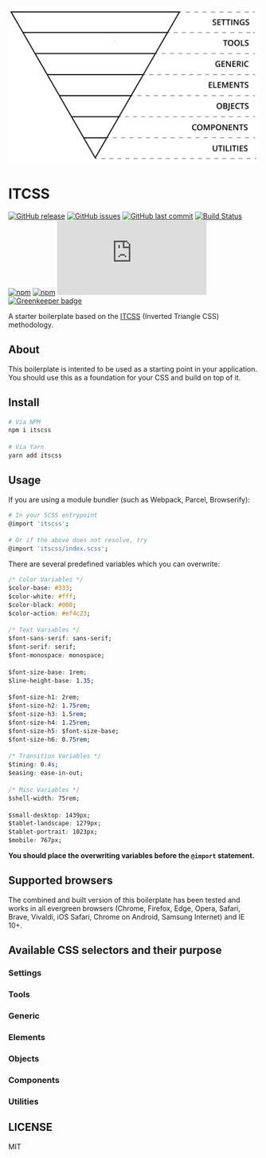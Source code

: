 ![Inverted Triangle CSS Visualization](https://github.com/scriptex/itscss/blob/master/itcss.svg)

# ITCSS

[![GitHub release](https://img.shields.io/github/release/scriptex/itscss.svg)](https://github.com/scriptex/itscss/releases/latest)
[![GitHub issues](https://img.shields.io/github/issues/scriptex/itscss.svg)](https://github.com/scriptex/itscss/issues)
[![GitHub last commit](https://img.shields.io/github/last-commit/scriptex/itscss.svg)](https://github.com/scriptex/itscss/commits/master)
[![Build Status](https://travis-ci.org/scriptex/itscss.svg?branch=master)](https://travis-ci.org/scriptex/itscss)
[![npm](https://img.shields.io/npm/dt/itscss.svg)](https://www.npmjs.com/package/itscss)
[![npm](https://img.shields.io/npm/v/itscss.svg)](https://www.npmjs.com/package/itscss)
[![Analytics](https://ga-beacon.appspot.com/UA-83446952-1/github.com/scriptex/itscss/README.md)](https://github.com/scriptex/itscss/)
[![Greenkeeper badge](https://badges.greenkeeper.io/scriptex/itscss.svg)](https://greenkeeper.io/)

A starter boilerplate based on the [ITCSS](https://www.xfive.co/blog/itcss-scalable-maintainable-css-architecture/) (Inverted Triangle CSS) methodology.

## About

This boilerplate is intented to be used as a starting point in your application. You should use this as a foundation for your CSS and build on top of it.

## Install

```sh
# Via NPM
npm i itscss

# Via Yarn
yarn add itscss
```

## Usage

If you are using a module bundler (such as Webpack, Parcel, Browserify):

```sh
# In your SCSS entrypoint
@import 'itscss';

# Or if the above does not resolve, try
@import 'itscss/index.scss';
```

There are several predefined variables which you can overwrite:

```css
/* Color Variables */
$color-base: #333;
$color-white: #fff;
$color-black: #000;
$color-action: #ef4c23;

/* Text Variables */
$font-sans-serif: sans-serif;
$font-serif: serif;
$font-monospace: monospace;

$font-size-base: 1rem;
$line-height-base: 1.35;

$font-size-h1: 2rem;
$font-size-h2: 1.75rem;
$font-size-h3: 1.5rem;
$font-size-h4: 1.25rem;
$font-size-h5: $font-size-base;
$font-size-h6: 0.75rem;

/* Transition Variables */
$timing: 0.4s;
$easing: ease-in-out;

/* Misc Variables */
$shell-width: 75rem;

$small-desktop: 1439px;
$tablet-landscape: 1279px;
$tablet-portrait: 1023px;
$mobile: 767px;
```

**You should place the overwriting variables before the `@import` statement.**

## Supported browsers

The combined and built version of this boilerplate has been tested and works in all evergreen browsers (Chrome, Firefox, Edge, Opera, Safari, Brave, Vivaldi, iOS Safari, Chrome on Android, Samsung Internet) and IE 10+.

## Available CSS selectors and their purpose

### Settings

### Tools

### Generic

### Elements

### Objects

### Components

### Utilities

## LICENSE

MIT
